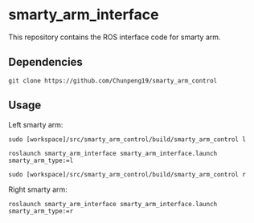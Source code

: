 # smarty_arm_interface

This repository contains the ROS interface code for smarty arm.

## Dependencies
```
git clone https://github.com/Chunpeng19/smarty_arm_control
```

## Usage

Left smarty arm:
```
sudo [workspace]/src/smarty_arm_control/build/smarty_arm_control l
```
```
roslaunch smarty_arm_interface smarty_arm_interface.launch smarty_arm_type:=l
```
```
sudo [workspace]/src/smarty_arm_control/build/smarty_arm_control r
```
Right smarty arm:
```
roslaunch smarty_arm_interface smarty_arm_interface.launch smarty_arm_type:=r
```
